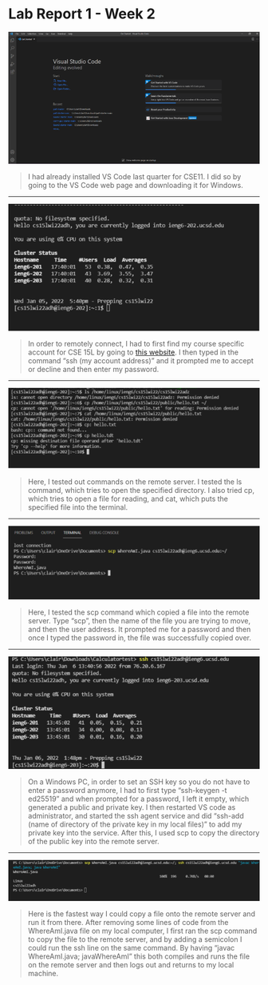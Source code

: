 # Lab Report 1 - Week 2

![Image](labreport1picture1.PNG)
>I had already installed VS Code last quarter for CSE11. I did so by going to the VS Code web page and downloading it for Windows.
---
![Image](labreport1pic2.PNG)
>In order to remotely connect, I had to first find my course specific account for CSE 15L by going to [this website](https://sdacs.ucsd.edu/~icc/index.php). I then typed in the command “ssh (my account address)” and it prompted me to accept or decline and then enter my password.
---
![Image](labreport1pic3.PNG)
>Here, I tested out commands on the remote server. I tested the ls command, which tries to open the specified directory. I also tried cp, which tries to open a file for reading, and cat, which puts the specified file into the terminal.
---
![Image](labreport1pic4.PNG)
>Here, I tested the scp command which copied a file into the remote server. Type “scp”, then the name of the file you are trying to move, and then the user address. It prompted me for a password and then once I typed the password in, the file was successfully copied over.
---
![Image](labreport1pic5.PNG)
>On a Windows PC, in order to set an SSH key so you do not have to enter a password anymore, I had to first type “ssh-keygen -t ed25519” and when prompted for a password, I left it empty, which generated a public and private key.  I then restarted VS code as administrator, and started the ssh agent service and did “ssh-add (name of directory of the private key in my local files)” to add my private key into the service. After this, I used scp to copy the directory of the public key into the remote server.
---
![Image](labreport1pic6.PNG)
>Here is the fastest way I could copy a file onto the remote server and run it from there. After removing some lines of code from the WhereAmI.java file on my local computer, I first ran the scp command to copy the file to the remote server, and by adding a semicolon I could run the ssh line on the same command. By having “javac WhereAmI.java; javaWhereAmI” this both compiles and runs the file on the remote server and then logs out and returns to my local machine.

